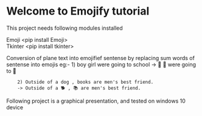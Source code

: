 # Welcome to Emojify tutorial

This project needs following modules installed <br>
    <p>Emoji   \<pip install Emoji\><br>
    Tkinter \<pip install tkinter\></p>

Conversion of plane text into emojifief sentense by replacing sum words of sentense into emojis
    eg:-
        1) boy girl were going to school
        -> 👦 👧 were going to 🏫 

        2) Outside of a dog , books are men's best friend.
        -> Outside of a 🐕 , 📚 are men's best friend. 

Following project is a graphical presentation, and tested on windows 10 device
